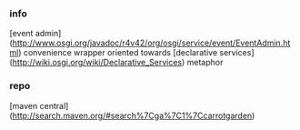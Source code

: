 <!--

    Copyright (C) 2010-2012 Andrei Pozolotin <Andrei.Pozolotin@gmail.com>

    All rights reserved. Licensed under the OSI BSD License.

    http://www.opensource.org/licenses/bsd-license.php

-->
### info

[event admin]
(http://www.osgi.org/javadoc/r4v42/org/osgi/service/event/EventAdmin.html)
convenience wrapper
oriented towards 
[declarative services]
(http://wiki.osgi.org/wiki/Declarative_Services)
metaphor

### repo

[maven central]
(http://search.maven.org/#search%7Cga%7C1%7Ccarrotgarden)

